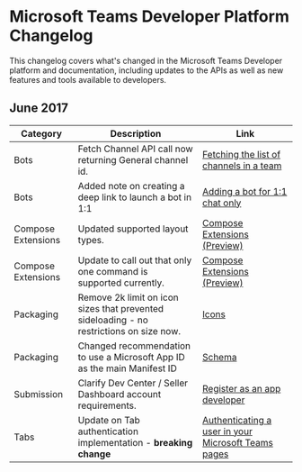 # Microsoft Teams Developer Platform Changelog

This changelog covers what's changed in the Microsoft Teams Developer platform and documentation, including updates to the APIs as well as new features and tools available to developers.

## June 2017
|**Category**|**Description**|**Link**|
|-|-|-|
|Bots|Fetch Channel API call now returning General channel id.|[Fetching the list of channels in a team](botapis.md#fetching-the-list-of-channels-in-a-team)|
|Bots|Added note on creating a deep link to launch a bot in 1:1|[Adding a bot for 1:1 chat only](botsadd.md#adding-a-bot-for-11-chat-only)|
|Compose Extensions| Updated supported layout types. | [Compose Extensions (Preview)](composeextensions.md)|
|Compose Extensions| Update to call out that only one command is supported currently. | [Compose Extensions (Preview)](composeextensions.md)|
|Packaging| Remove 2k limit on icon sizes that prevented sideloading - no restrictions on size now. | [Icons](createpackage.md#icons)|
|Packaging| Changed recommendation to use a Microsoft App ID as the main Manifest ID | [Schema](schema.md#id)|
|Submission|Clarify Dev Center / Seller Dashboard account requirements.|[Register as an app developer](submission.md#register-as-an-app-developer)|
|Tabs|Update on Tab authentication implementation - **breaking change**|[Authenticating a user in your Microsoft Teams pages](auth.md)|
